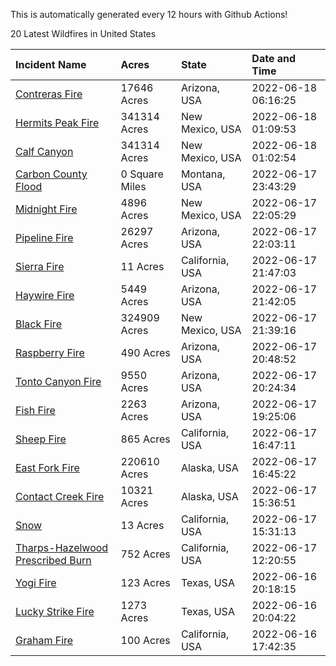 This is automatically generated every 12 hours with Github Actions!

20 Latest Wildfires in United States

 | Incident Name | Acres | State | Date and Time |
|:---|:---|:---|:---|
| [Contreras Fire ](https://inciweb.nwcg.gov/incident/8154/) | 17646 Acres | Arizona, USA | 2022-06-18 06:16:25 |
| [Hermits Peak Fire](https://inciweb.nwcg.gov/incident/8049/) | 341314 Acres | New Mexico, USA | 2022-06-18 01:09:53 |
| [Calf Canyon](https://inciweb.nwcg.gov/incident/8069/) | 341314 Acres | New Mexico, USA | 2022-06-18 01:02:54 |
| [Carbon County Flood](https://inciweb.nwcg.gov/incident/8161/) | 0 Square Miles | Montana, USA | 2022-06-17 23:43:29 |
| [Midnight Fire](https://inciweb.nwcg.gov/incident/8147/) | 4896 Acres | New Mexico, USA | 2022-06-17 22:05:29 |
| [Pipeline Fire](https://inciweb.nwcg.gov/incident/8152/) | 26297 Acres | Arizona, USA | 2022-06-17 22:03:11 |
| [Sierra Fire](https://inciweb.nwcg.gov/incident/8164/) | 11 Acres | California, USA | 2022-06-17 21:47:03 |
| [Haywire Fire](https://inciweb.nwcg.gov/incident/8155/) | 5449 Acres | Arizona, USA | 2022-06-17 21:42:05 |
| [Black Fire](https://inciweb.nwcg.gov/incident/8103/) | 324909 Acres | New Mexico, USA | 2022-06-17 21:39:16 |
| [Raspberry Fire](https://inciweb.nwcg.gov/incident/8162/) | 490 Acres | Arizona, USA | 2022-06-17 20:48:52 |
| [Tonto Canyon Fire](https://inciweb.nwcg.gov/incident/8158/) | 9550 Acres | Arizona, USA | 2022-06-17 20:24:34 |
| [Fish Fire](https://inciweb.nwcg.gov/incident/8160/) | 2263 Acres | Arizona, USA | 2022-06-17 19:25:06 |
| [Sheep Fire](https://inciweb.nwcg.gov/incident/8151/) | 865 Acres | California, USA | 2022-06-17 16:47:11 |
| [East Fork Fire ](https://inciweb.nwcg.gov/incident/8148/) | 220610 Acres | Alaska, USA | 2022-06-17 16:45:22 |
| [Contact Creek Fire](https://inciweb.nwcg.gov/incident/8131/) | 10321 Acres | Alaska, USA | 2022-06-17 15:36:51 |
| [Snow ](https://inciweb.nwcg.gov/incident/8165/) | 13 Acres | California, USA | 2022-06-17 15:31:13 |
| [Tharps-Hazelwood Prescribed Burn](https://inciweb.nwcg.gov/incident/8130/) | 752 Acres | California, USA | 2022-06-17 12:20:55 |
| [Yogi Fire](https://inciweb.nwcg.gov/incident/8157/) | 123 Acres | Texas, USA | 2022-06-16 20:18:15 |
| [Lucky Strike Fire](https://inciweb.nwcg.gov/incident/8163/) | 1273 Acres | Texas, USA | 2022-06-16 20:04:22 |
| [Graham Fire](https://inciweb.nwcg.gov/incident/8150/) | 100 Acres | California, USA | 2022-06-16 17:42:35 |
